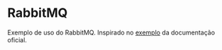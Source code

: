 # RabbitMQ

Exemplo de uso do RabbitMQ. Inspirado no [exemplo](https://www.rabbitmq.com/tutorials/tutorial-one-python.html) da
documentação oficial.
